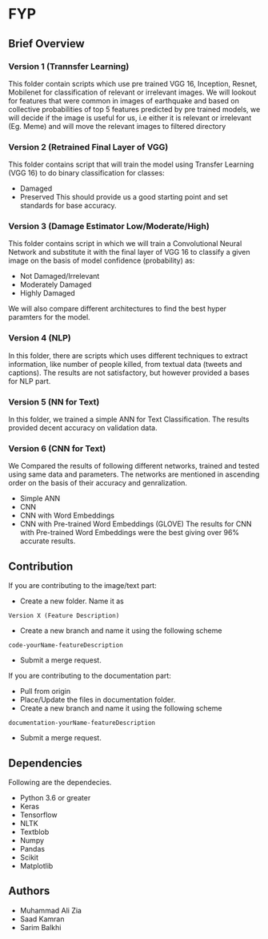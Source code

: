 # FYP


## Brief Overview

### Version 1 (Trannsfer Learning)
This folder contain scripts which use pre trained VGG 16, Inception, Resnet, Mobilenet for classification of relevant or irrelevant images. We will lookout for features that were common in images of earthquake and based on collective probabilities of top 5 features predicted by pre trained models, we will decide if the image is useful for us, i.e either it is relevant or irrelevant (Eg. Meme) and will move the relevant images to filtered directory

### Version 2 (Retrained Final Layer of VGG)
This folder contains script that will train the model using Transfer Learning (VGG 16) to do binary classification for classes:
* Damaged
* Preserved
This should provide us a good starting point and set standards for base accuracy.

### Version 3 (Damage Estimator Low/Moderate/High)
This folder contains script in which we will train a Convolutional Neural Network and substitute it with the final layer of VGG 16 to classify a given image on the basis of model confidence (probability) as:

* Not Damaged/Irrelevant
* Moderately Damaged
* Highly Damaged

We will also compare different architectures to find the best hyper paramters for the model.

### Version 4 (NLP)
In this folder, there are scripts which uses different techniques to extract information, like number of people killed, from textual data (tweets and captions). The results are not satisfactory, but however provided a bases for NLP part.


### Version 5 (NN for Text)
In this folder, we trained a simple ANN for Text Classification. The results provided decent accuracy on validation data.


### Version 6 (CNN for Text)
We Compared the results of following different networks, trained and tested using same data and parameters. The networks are mentioned in ascending order on the basis of their accuracy and genralization.
* Simple ANN
* CNN
* CNN with Word Embeddings
* CNN with Pre-trained Word Embeddings (GLOVE)
The results for CNN with Pre-trained Word Embeddings were the best giving over 96% accurate results.


## Contribution

If you are contributing to the image/text part:
* Create a new folder. Name it as
```
Version X (Feature Description)
```
* Create a new branch and name it using the following scheme
```
code-yourName-featureDescription
```
* Submit a merge request.


If you are contributing to the documentation part:
* Pull from origin
* Place/Update the files in documentation folder.
* Create a new branch and name it using the following scheme
```
documentation-yourName-featureDescription
```
* Submit a merge request.



## Dependencies
Following are the dependecies.
* Python 3.6 or greater
* Keras
* Tensorflow
* NLTK
* Textblob
* Numpy
* Pandas
* Scikit 
* Matplotlib


## Authors
* Muhammad Ali Zia
* Saad Kamran
* Sarim Balkhi

